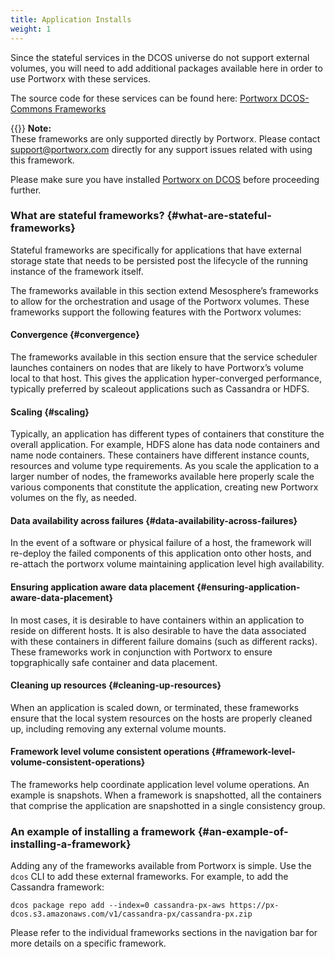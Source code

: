 ```yaml
---
title: Application Installs
weight: 1
---
```


Since the stateful services in the DCOS universe do not support external volumes, you will need to add additional packages available here in order to use Portworx with these services.

The source code for these services can be found here: [Portworx DCOS-Commons Frameworks](https://github.com/portworx/dcos-commons)

{{<info>}}
**Note:**  
These frameworks are only supported directly by Portworx. Please contact support@portworx.com directly for any support issues related with using this framework.
</info>

Please make sure you have installed [Portworx on DCOS](/install-with-other/dcos) before proceeding further.

### What are stateful frameworks? {#what-are-stateful-frameworks}

Stateful frameworks are specifically for applications that have external storage state that needs to be persisted post the lifecycle of the running instance of the framework itself.

The frameworks available in this section extend Mesosphere’s frameworks to allow for the orchestration and usage of the Portworx volumes. These frameworks support the following features with the Portworx volumes:

#### Convergence {#convergence}

The frameworks available in this section ensure that the service scheduler launches containers on nodes that are likely to have Portworx’s volume local to that host. This gives the application hyper-converged performance, typically preferred by scaleout applications such as Cassandra or HDFS.

#### Scaling {#scaling}

Typically, an application has different types of containers that constiture the overall application. For example, HDFS alone has data node containers and name node containers. These containers have different instance counts, resources and volume type requirements. As you scale the application to a larger number of nodes, the frameworks available here properly scale the various components that constitute the application, creating new Portworx volumes on the fly, as needed.

#### Data availability across failures {#data-availability-across-failures}

In the event of a software or physical failure of a host, the framework will re-deploy the failed components of this application onto other hosts, and re-attach the portworx volume maintaining application level high availability.

#### Ensuring application aware data placement {#ensuring-application-aware-data-placement}

In most cases, it is desirable to have containers within an application to reside on different hosts. It is also desirable to have the data associated with these containers in different failure domains \(such as different racks\). These frameworks work in conjunction with Portworx to ensure topgraphically safe container and data placement.

#### Cleaning up resources {#cleaning-up-resources}

When an application is scaled down, or terminated, these frameworks ensure that the local system resources on the hosts are properly cleaned up, including removing any external volume mounts.

#### Framework level volume consistent operations {#framework-level-volume-consistent-operations}

The frameworks help coordinate application level volume operations. An example is snapshots. When a framework is snapshotted, all the containers that comprise the application are snapshotted in a single consistency group.

### An example of installing a framework {#an-example-of-installing-a-framework}

Adding any of the frameworks available from Portworx is simple. Use the `dcos` CLI to add these external frameworks. For example, to add the Cassandra framework:

```text
dcos package repo add --index=0 cassandra-px-aws https://px-dcos.s3.amazonaws.com/v1/cassandra-px/cassandra-px.zip
```

Please refer to the individual frameworks sections in the navigation bar for more details on a specific framework.
